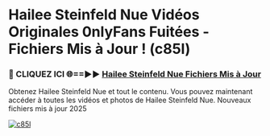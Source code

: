 # Hailee Steinfeld Nue Vidéos Originales 0nlyFans Fuitées - Fichiers Mis à Jour ! (c85l)

<h3>🔴 CLIQUEZ ICI 🌐==►► <a href="https://tinyurl.com/2pmr4ezf" rel="nofollow">Hailee Steinfeld Nue Fichiers Mis à Jour</a></h3>

Obtenez Hailee Steinfeld Nue et tout le contenu. Vous pouvez maintenant accéder à toutes les vidéos et photos de Hailee Steinfeld Nue. Nouveaux fichiers mis à jour 2025

[![c85l](https://i.imgur.com/6SNvagu.gif)](https://tinyurl.com/2pmr4ezf)
